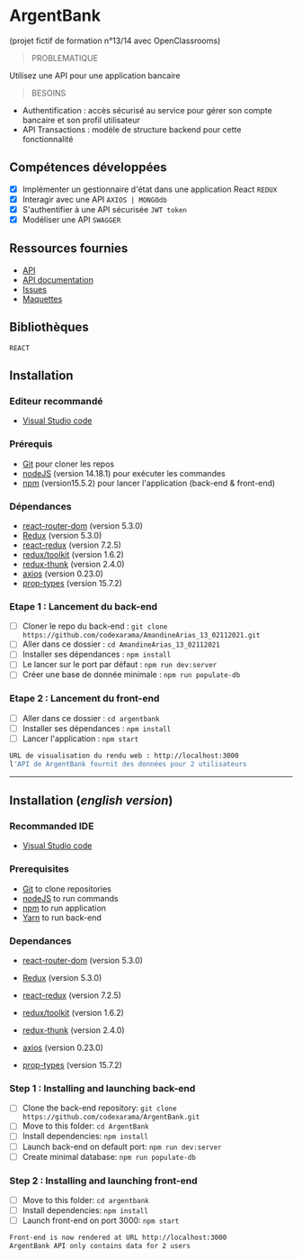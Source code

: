 # ArgentBank

(projet fictif de formation n°13/14 avec OpenClassrooms)

> PROBLEMATIQUE

Utilisez une API pour une application bancaire

> BESOINS

- Authentification : accès sécurisé au service pour gérer son compte bancaire et son profil utilisateur
- API Transactions : modèle de structure backend pour cette fonctionnalité

## Compétences développées

- [x] Implémenter un gestionnaire d'état dans une application React `REDUX`
- [x] Interagir avec une API `AXIOS | MONGOdb`
- [x] S'authentifier à une API sécurisée `JWT token`
- [x] Modéliser une API `SWAGGER`

## Ressources fournies

* [API](https://github.com/OpenClassrooms-Student-Center/Project-10-Bank-API)
* [API documentation](http://localhost:3001/api-docs/)
* [Issues](https://github.com/OpenClassrooms-Student-Center/Project-10-Bank-API/tree/master/.github/ISSUE_TEMPLATE)
* [Maquettes](https://github.com/codexarama/AmandineArias_13_02112021/tree/main/designs/wireframes)

## Bibliothèques

    REACT

## Installation

### Editeur recommandé

* [Visual Studio code](https://code.visualstudio.com/)

### Prérequis

* [Git](https://git-scm.com/) pour cloner les repos
* [nodeJS](https://nodejs.org/fr/) (version 14.18.1) pour exécuter les commandes
* [npm](https://www.npmjs.com/) (version15.5.2) pour lancer l'application (back-end & front-end)

### Dépendances

*  [react-router-dom](https://reactrouter.com/web/guides/quick-start) (version 5.3.0)
*  [Redux](https://redux.js.org/introduction/getting-started) (version 5.3.0)
*  [react-redux](https://react-redux.js.org/introduction/getting-started) (version 7.2.5)
*  [redux/toolkit](https://redux-toolkit.js.org/introduction/getting-started) (version 1.6.2)
*  [redux-thunk](https://redux.js.org/usage/writing-logic-thunks) (version 2.4.0)
*  [axios](https://www.npmjs.com/package/axios) (version 0.23.0)
*  [prop-types](https://www.npmjs.com/package/prop-types) (version 15.7.2)

### Etape 1 : Lancement du back-end

- [ ] Cloner le repo du back-end : `git clone https://github.com/codexarama/AmandineArias_13_02112021.git`
- [ ] Aller dans ce dossier : `cd AmandineArias_13_02112021`
- [ ] Installer ses dépendances : `npm install`
- [ ] Le lancer sur le port par défaut : `npm run dev:server`
- [ ] Créer une base de donnée minimale : `npm run populate-db`

### Etape 2 : Lancement du front-end
- [ ] Aller dans ce dossier : `cd argentbank`
- [ ] Installer ses dépendances : `npm install`
- [ ] Lancer l'application : `npm start`

```bash
URL de visualisation du rendu web : http://localhost:3000
l'API de ArgentBank fournit des données pour 2 utilisateurs
```

---------------------------

## Installation (_english version_)

### Recommanded IDE

* [Visual Studio code](https://code.visualstudio.com/)

### Prerequisites

* [Git](https://git-scm.com/) to clone repositories
* [nodeJS](https://nodejs.org/fr/) to run commands
* [npm](https://www.npmjs.com/) to run application
* [Yarn](https://yarnpkg.com/) to run back-end

### Dependances

*  [react-router-dom](https://reactrouter.com/web/guides/quick-start) (version 5.3.0)
*  [Redux](https://redux.js.org/introduction/getting-started) (version 5.3.0)
*  [react-redux](https://react-redux.js.org/introduction/getting-started) (version 7.2.5)
*  [redux/toolkit](https://redux-toolkit.js.org/introduction/getting-started) (version 1.6.2)
*  [redux-thunk](https://redux.js.org/usage/writing-logic-thunks) (version 2.4.0)
*  [axios](https://www.npmjs.com/package/axios) (version 0.23.0)

*  [prop-types](https://www.npmjs.com/package/prop-types) (version 15.7.2)

### Step 1 : Installing and launching back-end

- [ ] Clone the back-end repository: `git clone https://github.com/codexarama/ArgentBank.git`
- [ ] Move to this folder: `cd ArgentBank`
- [ ] Install dependencies: `npm install`
- [ ] Launch back-end on default port: `npm run dev:server`
- [ ] Create minimal database: `npm run populate-db`

### Step 2 : Installing and launching front-end

- [ ] Move to this folder: `cd argentbank`
- [ ] Install dependencies: `npm install`
- [ ] Launch front-end on port 3000: `npm start`

```bash
Front-end is now rendered at URL http://localhost:3000
ArgentBank API only contains data for 2 users
```
